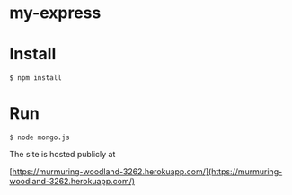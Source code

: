 # my-express

# Install

	$ npm install

# Run

	$ node mongo.js

The site is hosted publicly at 

[https://murmuring-woodland-3262.herokuapp.com/](https://murmuring-woodland-3262.herokuapp.com/)